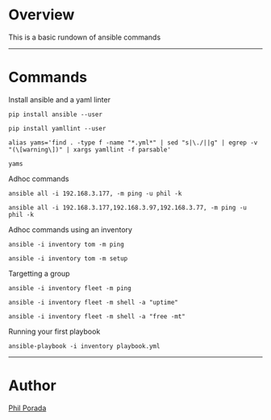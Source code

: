 # Overview

This is a basic rundown of ansible commands

- - - -
# Commands

Install ansible and a yaml linter

    pip install ansible --user

    pip install yamllint --user

    alias yams='find . -type f -name "*.yml*" | sed "s|\./||g" | egrep -v "(\[warning\])" | xargs yamllint -f parsable'

    yams

Adhoc commands

    ansible all -i 192.168.3.177, -m ping -u phil -k

    ansible all -i 192.168.3.177,192.168.3.97,192.168.3.77, -m ping -u phil -k

Adhoc commands using an inventory

    ansible -i inventory tom -m ping

    ansible -i inventory tom -m setup

Targetting a group

    ansible -i inventory fleet -m ping

    ansible -i inventory fleet -m shell -a "uptime"

    ansible -i inventory fleet -m shell -a "free -mt"

Running your first playbook

    ansible-playbook -i inventory playbook.yml

- - - -
# Author
[Phil Porada](https://philporada.com)
